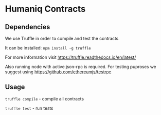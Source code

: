 # Humaniq Contracts

## Dependencies
We use Truffle in order to compile and test the contracts.

It can be installed:
`npm install -g truffle`

For more information visit https://truffle.readthedocs.io/en/latest/

Also running node with active json-rpc is required. For testing puproses we suggest using https://github.com/ethereumjs/testrpc
## Usage
`truffle compile` - compile all contracts

`truffle test` - run tests
